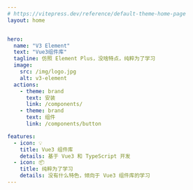 ```yaml
---
# https://vitepress.dev/reference/default-theme-home-page
layout: home


hero:
  name: "V3 Element"
  text: "Vue3组件库"
  tagline: 仿照 Element Plus，没啥特点，纯粹为了学习
  image:
    src: /img/logo.jpg
    alt: v3-element
  actions:
    - theme: brand
      text: 安装
      link: /components/
    - theme: brand
      text: 组件
      link: /components/button

features:
  - icon: 💡
    title: Vue3 组件库
    details: 基于 Vue3 和 TypeScript 开发
  - icon: 📦
    title: 纯粹为了学习
    details: 没有什么特色，倾向于 Vue3 组件库的学习
---
```


